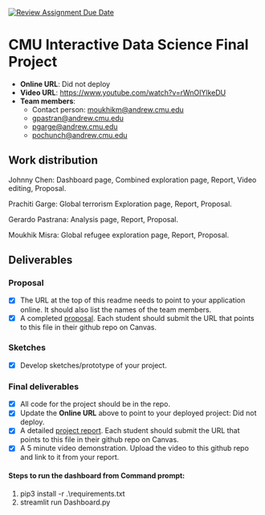 [![Review Assignment Due Date](https://classroom.github.com/assets/deadline-readme-button-24ddc0f5d75046c5622901739e7c5dd533143b0c8e959d652212380cedb1ea36.svg)](https://classroom.github.com/a/NxMd-3_v)
# CMU Interactive Data Science Final Project

* **Online URL**: Did not deploy
* **Video URL**: https://www.youtube.com/watch?v=rWnOIYlkeDU
* **Team members**:
  * Contact person: moukhikm@andrew.cmu.edu
  * gpastran@andrew.cmu.edu
  * pgarge@andrew.cmu.edu
  * pochunch@andrew.cmu.edu

## Work distribution

Johnny Chen: Dashboard page, Combined exploration page, Report, Video editing, Proposal.

Prachiti Garge: Global terrorism Exploration page, Report, Proposal.

Gerardo Pastrana: Analysis page, Report, Proposal.

Moukhik Misra: Global refugee exploration page, Report, Proposal.

## Deliverables

### Proposal

- [x] The URL at the top of this readme needs to point to your application online. It should also list the names of the team members.
- [x] A completed [proposal](Proposal.md). Each student should submit the URL that points to this file in their github repo on Canvas.

### Sketches

- [x] Develop sketches/prototype of your project.

### Final deliverables

- [x] All code for the project should be in the repo.
- [x] Update the **Online URL** above to point to your deployed project: Did not deploy.
- [x] A detailed [project report](Report.md).  Each student should submit the URL that points to this file in their github repo on Canvas.
- [x] A 5 minute video demonstration.  Upload the video to this github repo and link to it from your report.

#### Steps to run the dashboard from Command prompt:
1) pip3 install -r .\requirements.txt
2) streamlit run Dashboard.py